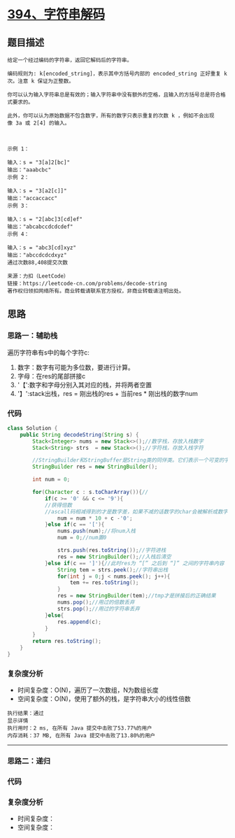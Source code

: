 # [394、字符串解码](https://leetcode-cn.com/problems/decode-string/)

## 题目描述
```
给定一个经过编码的字符串，返回它解码后的字符串。

编码规则为: k[encoded_string]，表示其中方括号内部的 encoded_string 正好重复 k 次。注意 k 保证为正整数。

你可以认为输入字符串总是有效的；输入字符串中没有额外的空格，且输入的方括号总是符合格式要求的。

此外，你可以认为原始数据不包含数字，所有的数字只表示重复的次数 k ，例如不会出现像 3a 或 2[4] 的输入。

 

示例 1：

输入：s = "3[a]2[bc]"
输出："aaabcbc"
示例 2：

输入：s = "3[a2[c]]"
输出："accaccacc"
示例 3：

输入：s = "2[abc]3[cd]ef"
输出："abcabccdcdcdef"
示例 4：

输入：s = "abc3[cd]xyz"
输出："abccdcdcdxyz"
通过次数88,408提交次数

来源：力扣（LeetCode）
链接：https://leetcode-cn.com/problems/decode-string
著作权归领扣网络所有。商业转载请联系官方授权，非商业转载请注明出处。
```

## 思路

### 思路一：辅助栈
遍历字符串有s中的每个字符c:
1. 数字：数字有可能为多位数，要进行计算。
2. 字母：在res的尾部拼接c
3. '【':数字和字母分别入其对应的栈，并将两者空置
4. '】':stack出栈，res = 刚出栈的res + 当前res * 刚出栈的数字num

### 代码
```java
class Solution {
    public String decodeString(String s) {
        Stack<Integer> nums = new Stack<>();//数字栈，存放入栈数字
        Stack<String> strs  = new Stack<>();//字符栈，存放入栈字符

        //StringBuilder和StringBuffer是String类的同伴类。它们表示一个可变的字符序列。
        StringBuilder res = new StringBuilder();

        int num = 0;

        for(Character c : s.toCharArray()){//
            if(c >= '0' && c <= '9'){
            //获得倍数
            //ascall码相减得到的才是数字差，如果不减的话数字的char会被解析成数字，比如‘0’对应48，所以需要减‘0’
                num = num * 10 + c -'0';
            }else if(c == '['){
                nums.push(num);//将num入栈
                num = 0;//num置0

                strs.push(res.toString());//字符进栈
                res = new StringBuilder();//入栈后清空
            }else if(c == ']'){//此时res为 “[” 之后到 “]” 之间的字符串内容
                String tem = strs.peek();//字符串出栈
                for(int j = 0;j < nums.peek(); j++){
                    tem += res.toString();
                }
                res = new StringBuilder(tem);//tmp才是拼接后的正确结果
                nums.pop();//用过的倍数丢弃
                strs.pop();//用过的字符串丢弃
            }else{
                res.append(c);
            }
        }
        return res.toString();
    }
}
```
### 复杂度分析
- 时间复杂度：O(N)，遍历了一次数组，N为数组长度
- 空间复杂度：O(N)，使用了额外的栈，是字符串大小的线性倍数
```
执行结果：通过
显示详情
执行用时：2 ms, 在所有 Java 提交中击败了53.77%的用户
内存消耗：37 MB, 在所有 Java 提交中击败了13.80%的用户
```

******
### 思路二：递归

### 代码

### 复杂度分析
- 时间复杂度：
- 空间复杂度：
